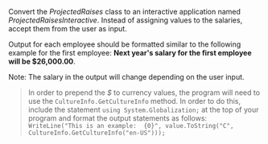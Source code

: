 Convert the *ProjectedRaises* class to an interactive application named
*ProjectedRaisesInteractive*. Instead of assigning values to the salaries, accept them from the user as input.

Output for each employee should be formatted similar to the following example for the first employee: **Next year's salary for the first employee will be $26,000.00**.

Note: The salary in the output will change depending on the user input.

> In order to prepend the *$* to currency values, the program will need to use the `CultureInfo.GetCultureInfo` method. In order to do this, include the statement `using System.Globalization;` at the top of your program and format the output statements as follows: `WriteLine("This is an example:  {0}", value.ToString("C", CultureInfo.GetCultureInfo("en-US")));`